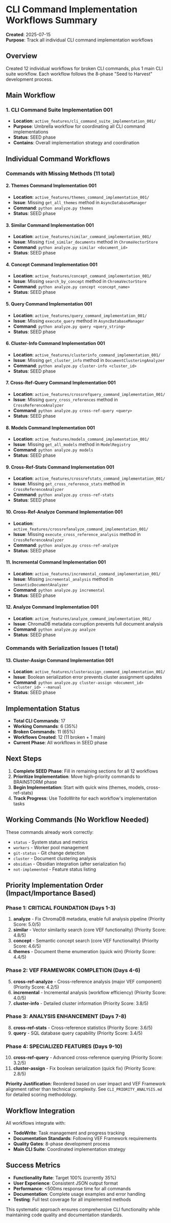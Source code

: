 # CLI Command Implementation Workflows Summary

**Created**: 2025-07-15  
**Purpose**: Track all individual CLI command implementation workflows  

## Overview

Created 12 individual workflows for broken CLI commands, plus 1 main CLI suite workflow. Each workflow follows the 8-phase "Seed to Harvest" development process.

## Main Workflow

### 1. CLI Command Suite Implementation 001
- **Location**: `active_features/cli_command_suite_implementation_001/`
- **Purpose**: Umbrella workflow for coordinating all CLI command implementations
- **Status**: SEED phase
- **Contains**: Overall implementation strategy and coordination

## Individual Command Workflows

### Commands with Missing Methods (11 total)

#### 2. Themes Command Implementation 001
- **Location**: `active_features/themes_command_implementation_001/`
- **Issue**: Missing `get_all_themes` method in `AsyncDatabaseManager`
- **Command**: `python analyze.py themes`
- **Status**: SEED phase

#### 3. Similar Command Implementation 001
- **Location**: `active_features/similar_command_implementation_001/`
- **Issue**: Missing `find_similar_documents` method in `ChromaVectorStore`
- **Command**: `python analyze.py similar <document_id>`
- **Status**: SEED phase

#### 4. Concept Command Implementation 001
- **Location**: `active_features/concept_command_implementation_001/`
- **Issue**: Missing `search_by_concept` method in `ChromaVectorStore`
- **Command**: `python analyze.py concept <concept_name>`
- **Status**: SEED phase

#### 5. Query Command Implementation 001
- **Location**: `active_features/query_command_implementation_001/`
- **Issue**: Missing `execute_query` method in `AsyncDatabaseManager`
- **Command**: `python analyze.py query <query_string>`
- **Status**: SEED phase

#### 6. Cluster-Info Command Implementation 001
- **Location**: `active_features/clusterinfo_command_implementation_001/`
- **Issue**: Missing `get_cluster_info` method in `DocumentClusteringAnalyzer`
- **Command**: `python analyze.py cluster-info <cluster_id>`
- **Status**: SEED phase

#### 7. Cross-Ref-Query Command Implementation 001
- **Location**: `active_features/crossrefquery_command_implementation_001/`
- **Issue**: Missing `query_cross_references` method in `CrossReferenceAnalyzer`
- **Command**: `python analyze.py cross-ref-query <query>`
- **Status**: SEED phase

#### 8. Models Command Implementation 001
- **Location**: `active_features/models_command_implementation_001/`
- **Issue**: Missing `get_all_models` method in `ModelRegistry`
- **Command**: `python analyze.py models`
- **Status**: SEED phase

#### 9. Cross-Ref-Stats Command Implementation 001
- **Location**: `active_features/crossrefstats_command_implementation_001/`
- **Issue**: Missing `get_cross_reference_stats` method in `CrossReferenceAnalyzer`
- **Command**: `python analyze.py cross-ref-stats`
- **Status**: SEED phase

#### 10. Cross-Ref-Analyze Command Implementation 001
- **Location**: `active_features/crossrefanalyze_command_implementation_001/`
- **Issue**: Missing `execute_cross_reference_analysis` method in `CrossReferenceAnalyzer`
- **Command**: `python analyze.py cross-ref-analyze`
- **Status**: SEED phase

#### 11. Incremental Command Implementation 001
- **Location**: `active_features/incremental_command_implementation_001/`
- **Issue**: Missing `incremental_analysis` method in `SemanticDocumentAnalyzer`
- **Command**: `python analyze.py incremental`
- **Status**: SEED phase

#### 12. Analyze Command Implementation 001
- **Location**: `active_features/analyze_command_implementation_001/`
- **Issue**: ChromaDB metadata corruption prevents full document analysis
- **Command**: `python analyze.py analyze`
- **Status**: SEED phase

### Commands with Serialization Issues (1 total)

#### 13. Cluster-Assign Command Implementation 001
- **Location**: `active_features/clusterassign_command_implementation_001/`
- **Issue**: Boolean serialization error prevents cluster assignment updates
- **Command**: `python analyze.py cluster-assign <document_id> <cluster_id> --manual`
- **Status**: SEED phase

## Implementation Status

- **Total CLI Commands**: 17
- **Working Commands**: 6 (35%)
- **Broken Commands**: 11 (65%)
- **Workflows Created**: 12 (11 broken + 1 main)
- **Current Phase**: All workflows in SEED phase

## Next Steps

1. **Complete SEED Phase**: Fill in remaining sections for all 12 workflows
2. **Prioritize Implementation**: Move high-priority commands to BRAINSTORM phase
3. **Begin Implementation**: Start with quick wins (themes, models, cross-ref-stats)
4. **Track Progress**: Use TodoWrite for each workflow's implementation tasks

## Working Commands (No Workflow Needed)

These commands already work correctly:
- `status` - System status and metrics
- `workers` - Worker pool management
- `git-status` - Git change detection
- `cluster` - Document clustering analysis
- `obsidian` - Obsidian integration (after serialization fix)
- `not-implemented` - Feature status listing

## Priority Implementation Order (Impact/Importance Based)

### Phase 1: CRITICAL FOUNDATION (Days 1-3)
1. **analyze** - Fix ChromaDB metadata, enable full analysis pipeline (Priority Score: 5.0/5)
2. **similar** - Vector similarity search (core VEF functionality) (Priority Score: 4.8/5)
3. **concept** - Semantic concept search (core VEF functionality) (Priority Score: 4.6/5)
4. **themes** - Document theme enumeration (quick win) (Priority Score: 4.4/5)

### Phase 2: VEF FRAMEWORK COMPLETION (Days 4-6)
5. **cross-ref-analyze** - Cross-reference analysis (major VEF component) (Priority Score: 4.2/5)
6. **incremental** - Incremental analysis (workflow efficiency) (Priority Score: 4.0/5)
7. **cluster-info** - Detailed cluster information (Priority Score: 3.8/5)

### Phase 3: ANALYSIS ENHANCEMENT (Days 7-8)
8. **cross-ref-stats** - Cross-reference statistics (Priority Score: 3.6/5)
9. **query** - SQL database query capability (Priority Score: 3.4/5)

### Phase 4: SPECIALIZED FEATURES (Days 9-10)
10. **cross-ref-query** - Advanced cross-reference querying (Priority Score: 3.2/5)
11. **cluster-assign** - Fix boolean serialization (quick fix) (Priority Score: 2.8/5)

**Priority Justification**: Reordered based on user impact and VEF Framework alignment rather than technical complexity. See `CLI_PRIORITY_ANALYSIS.md` for detailed scoring methodology.

## Workflow Integration

All workflows integrate with:
- **TodoWrite**: Task management and progress tracking
- **Documentation Standards**: Following VEF Framework requirements
- **Quality Gates**: 8-phase development process
- **Main CLI Suite**: Coordinated implementation strategy

## Success Metrics

- **Functionality Rate**: Target 100% (currently 35%)
- **User Experience**: Consistent JSON output format
- **Performance**: <500ms response time for all commands
- **Documentation**: Complete usage examples and error handling
- **Testing**: Full test coverage for all implemented methods

This systematic approach ensures comprehensive CLI functionality while maintaining code quality and documentation standards.